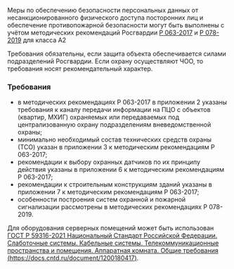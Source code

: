 Меры по обеспечению безопасности персональных данных от несанкционированного физического доступа посторонних лиц и обеспечение противопожарной безопасности могут быть выполнены с учётом методических рекомендаций Росгвардии [Р 063-2017](https://meganorm.ru/Data2/1/4293733/4293733131.pdf) и [Р 078-2019](https://pravo.ppt.ru/metodicheskiye-rekomendatsii/218691) для класса А2

Требования обязательны, если защита объекта обеспечивается силами подразделений Росгвардии. Если охрану осуществляют ЧОО, то требования носят рекомендательный характер.

### Требования

- в методических рекомендациях Р 063-2017 в приложении 2 указаны требования к каналу передачи информации на ПЦО с объектов (квартир, МХИГ) охраняемых или передаваемых под централизованную охрану подразделениям вневедомственной охраны;
- минимально необходимый состав технических средств охраны (ТСО) указан в приложении 3 к методическим рекомендациям Р 063-2017;
- рекомендации к выбору охранных датчиков по их принципу действия указаны в приложении 6 к методическим рекомендациям Р 063-2017;
- рекомендации к строительным конструкциям зданий указаны в приложении 7 к методическим рекомендациям Р 063-2017;
- особенности построения систем охранной и пожарной сигнализации рассмотрены в методических рекомендациях Р 078-2019.

Для оборудования серверных помещений может быть использован [ГОСТ Р 59316-2021 Национальный Стандарт Российской Федерации. Слаботочные системы. Кабельные системы. Телекоммуникационные пространства и помещения. Аппаратная комната. Общие требования (https://docs.cntd.ru/document/1200180417)](https://docs.cntd.ru/document/1200180417).